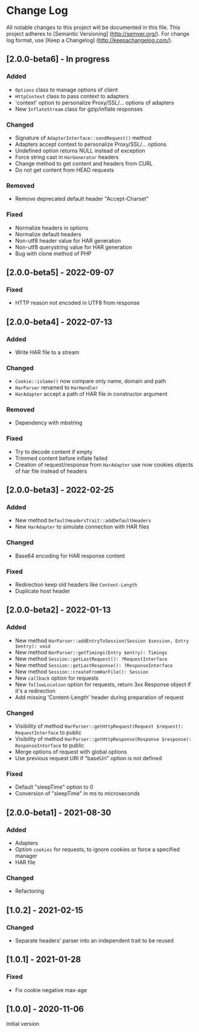 # Change Log

All notable changes to this project will be documented in this file. This project adheres
to [Semantic Versioning] (http://semver.org/). For change log format,
use [Keep a Changelog] (http://keepachangelog.com/).

## [2.0.0-beta6] - In progress

### Added

- `Options` class to manage options of client
- `HttpContext` class to pass context to adapters
- 'context' option to personalize Proxy/SSL/... options of adapters
- New `InflateStream` class for gzip/inflate responses

### Changed

- Signature of `AdapterInterface::sendRequest()` method
- Adapters accept context to personalize Proxy/SSL/... options
- Undefined option returns NULL instead of exception
- Force string cast in `HarGenerator` headers
- Change method to get content and headers from CURL
- Do not get content from HEAD requests

### Removed

- Remove deprecated default header "Accept-Charset"

### Fixed

- Normalize headers in options
- Normalize default headers
- Non-utf8 header value for HAR generation
- Non-utf8 querystring value for HAR generation
- Bug with clone method of PHP

## [2.0.0-beta5] - 2022-09-07

### Fixed

- HTTP reason not encoded in UTF8 from response

## [2.0.0-beta4] - 2022-07-13

### Added

- Write HAR file to a stream

### Changed

- `Cookie::isSame()` now compare only name, domain and path
- `HarParser` renamed to `HarHandler`
- `HarAdapter` accept a path of HAR file in constructor argument

### Removed

- Dependency with mbstring

### Fixed

- Try to decode content if empty
- Trimmed content before inflate failed
- Creation of request/response from `HarAdapter` use now cookies objects of har file instead of headers

## [2.0.0-beta3] - 2022-02-25

### Added

- New method `DefaultHeadersTrait::addDefaultHeaders`
- New `HarAdapter` to simulate connection with HAR files

### Changed

- Base64 encoding for HAR response content

### Fixed

- Redirection keep old headers like `Content-Length`
- Duplicate host header

## [2.0.0-beta2] - 2022-01-13

### Added

- New method `HarParser::addEntryToSession(Session $session, Entry $entry): void`
- New method `HarParser::getTimings(Entry $entry): Timings`
- New method `Session::getLastRequest(): ?RequestInterface`
- New method `Session::getLastResponse(): ?ResponseInterface`
- New method `Session::createFromHarFile(): Session`
- New `callback` option for requests
- New `followLocation` option for requests, return 3xx Response object if it's a redirection
- Add missing 'Content-Length' header during preparation of request

### Changed

- Visibility of method `HarParser::getHttpRequest(Request $request): RequestInterface` to public
- Visibility of method `HarParser::getHttpResponse(Response $response): ResponseInterface` to public
- Merge options of request with global options
- Use previous request URI if "baseUri" option is not defined

### Fixed

- Default "sleepTime" option to 0
- Conversion of "sleepTime" in ms to microseconds

## [2.0.0-beta1] - 2021-08-30

### Added

- Adapters
- Option `cookies` for requests, to ignore cookies or force a specified manager
- HAR file

### Changed

- Refactoring

## [1.0.2] - 2021-02-15

### Changed

- Separate headers' parser into an independent trait to be reused

## [1.0.1] - 2021-01-28

### Fixed

- Fix cookie negative max-age

## [1.0.0] - 2020-11-06

Initial version
